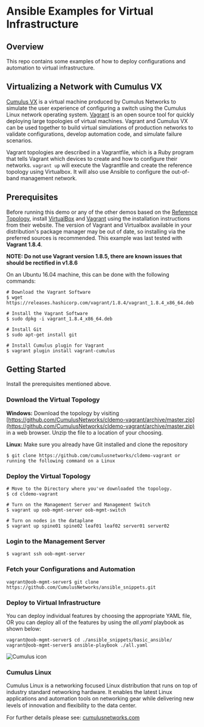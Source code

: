 # Ansible Examples for Virtual Infrastructure


## Overview

This repo contains some examples of how to deploy configurations and automation to virtual infrastructure.


## Virtualizing a Network with Cumulus VX

[Cumulus VX](https://cumulusnetworks.com/cumulus-vx/) is a virtual machine
produced by Cumulus Networks to simulate the user experience of configuring a
switch using the Cumulus Linux network operating system.
[Vagrant](https://www.vagrantup.com/) is an open source tool for quickly
deploying large topologies of virtual machines. Vagrant and Cumulus VX can be
used together to build virtual simulations of production networks to validate
configurations, develop automation code, and simulate failure scenarios.

Vagrant topologies are described in a Vagrantfile, which is a Ruby program that
tells Vagrant which devices to create and how to configure their networks.
`vagrant up` will execute the Vagrantfile and create the reference topology
using Virtualbox. It will also use Ansible to configure the out-of-band
management network.

## Prerequisites

Before running this demo or any of the other demos based on the [Reference Topology](https://github.com/CumulusNetworks/cldemo-vagrant), install
[VirtualBox](https://www.virtualbox.org/manual/ch02.html) and
[Vagrant](https://www.vagrantup.com/downloads.html) using the
installation instructions from their website. The version of Vagrant and Virtualbox
available in your distribution's package manager may be out of date, so
installing via the preferred sources is recommended. This example was last
tested with **Vagrant 1.8.4**.

**NOTE: Do not use Vagrant version 1.8.5, there are known issues that should be rectified in v1.8.6**

On an Ubuntu 16.04 machine, this can be done with the following commands:

    # Download the Vagrant Software
    $ wget https://releases.hashicorp.com/vagrant/1.8.4/vagrant_1.8.4_x86_64.deb

    # Install the Vagrant Software
    $ sudo dpkg -i vagrant_1.8.4_x86_64.deb

    # Install Git
    $ sudo apt-get install git

    # Install Cumulus plugin for Vagrant
    $ vagrant plugin install vagrant-cumulus

## Getting Started

Install the prerequisites mentioned above.

### Download the Virtual Topology

**Windows:** Download the topology by visiting [https://github.com/CumulusNetworks/cldemo-vagrant/archive/master.zip](https://github.com/CumulusNetworks/cldemo-vagrant/archive/master.zip) in a web browser. Unzip the file to a location of your choosing.

**Linux:** Make sure you already have Git installed and clone the repository

    $ git clone https://github.com/cumulusnetworks/cldemo-vagrant or running the following command on a Linux

### Deploy the Virtual Topology

    # Move to the Directory where you've downloaded the topology.
    $ cd cldemo-vagrant
    
    # Turn on the Management Server and Management Switch
    $ vagrant up oob-mgmt-server oob-mgmt-switch
    
    # Turn on nodes in the dataplane
    $ vagrant up spine01 spine02 leaf01 leaf02 server01 server02


### Login to the Management Server

    $ vagrant ssh oob-mgmt-server

### Fetch your Configurations and Automation

    vagrant@oob-mgmt-server$ git clone https://github.com/CumulusNetworks/ansible_snippets.git

### Deploy to Virtual Infrastructure
You can deploy individual features by choosing the appropriate YAML file, OR you can deploy all of the features by using the *all.yaml* playbook as shown below:

    vagrant@oob-mgmt-server$ cd ./ansible_snippets/basic_ansible/
    vagrant@oob-mgmt-server$ ansible-playbook ./all.yaml



![Cumulus icon](http://cumulusnetworks.com/static/cumulus/img/logo_2014.png)

### Cumulus Linux

Cumulus Linux is a networking focused Linux distribution that runs on top of industry standard networking hardware. It enables the latest Linux applications and automation tools on networking gear while delivering new levels of innovation and ﬂexibility to the data center.

For further details please see: [cumulusnetworks.com](http://www.cumulusnetworks.com)
